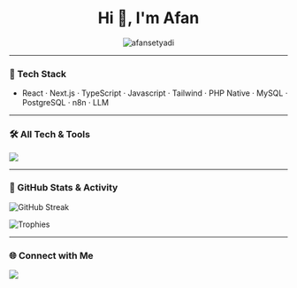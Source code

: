 <h1 align="center">Hi 👋, I'm Afan</h1>
<p align="center">
  <img src="https://komarev.com/ghpvc/?username=afansetyadi&label=Profile%20views&color=0e75b6&style=flat" alt="afansetyadi" />
</p>

---

### 🚀 Tech Stack

- React · Next.js · TypeScript · Javascript ·  Tailwind · PHP Native · MySQL · PostgreSQL · n8n · LLM

---

### 🛠️ All Tech & Tools

<p align="left">
  <img src="https://skillicons.dev/icons?i=react,nextjs,ts,js,tailwind,html,css,php,mysql,postgres,prisma,vercel,docker,git,figma,notion" />
</p>

---

### 🧠 GitHub Stats & Activity

<p align="left">
  <img src="https://github-readme-streak-stats.herokuapp.com/?user=afansetyadi&theme=tokyonight&hide_border=true" alt="GitHub Streak" />
</p>

<p align="left">
  <img src="https://github-profile-trophy.vercel.app/?username=afansetyadi&theme=algolia&margin-w=15&no-frame=true" alt="Trophies" />
</p>

---

### 🌐 Connect with Me

<p align="left">
  <a href="https://linkedin.com/in/afansetyadi" target="_blank"><img src="https://img.shields.io/badge/-LinkedIn-0A66C2?style=for-the-badge&logo=linkedin&logoColor=white" /></a>
</p>
